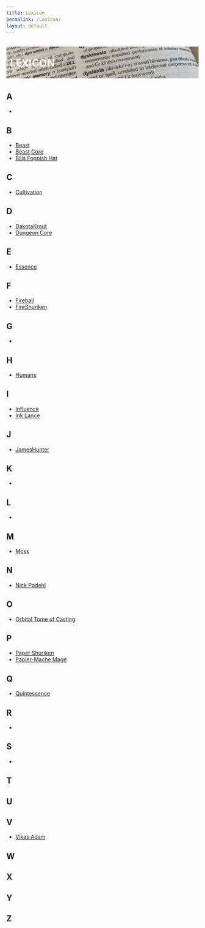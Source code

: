 ```yaml
---
title: Lexicon
permalink: /Lexicon/
layout: default
---
```

![lexicon](images/banners/lexicon.png)
---
## A
- 
## B
- [Beast](_Lexicon/Beast.md)
- [Beast Core](_Lexicon/BeastCore.md)
- [Bills Foppish Hat](_Lexicon/BillsFoppishHat.md)
## C
- [Cultivation](_Lexicon/Cultivation.md)
## D
- [DakotaKrout](_Lexicon/DakotaKrout.md)
- [Dungeon Core](_Lexicon/DungeonCore.md)
## E
- [Essence](_Lexicon/Essence.md)
## F
- [Fireball](_Lexicon/Fireball.md)
- [FireShuriken](_Lexicon/FireShuriken.md)
## G
- 
## H
- [Humans](_Lexicon/Humans.md)
## I
- [Influence](_Lexicon/Influence.md)
- [Ink Lance](_Lexicon/InkLance.md)
## J
- [JamesHunter](_Lexicon/JamesHunter.md)
## K
- 
## L
- 
## M
- [Moss](_Lexicon/Moss.md)
## N
- [Nick Podehl](_Lexicon/NickPodehl.md)
## O
- [Orbital Tome of Casting](_Lexicon/OrbitalTomeofCasting.md)
## P
- [Paper Shuriken](_Lexicon/PaperShuriken.md)
- [Papier-Mache Mage](_Lexicon/Papier-MacheMage.md)
## Q
- [Quintessence](_Lexicon/Essence.md)
## R
- 
## S
- 
## T
## U
## V
- [Vikas Adam](_Lexicon/VikasAdam.md)
## W
## X
## Y
## Z
